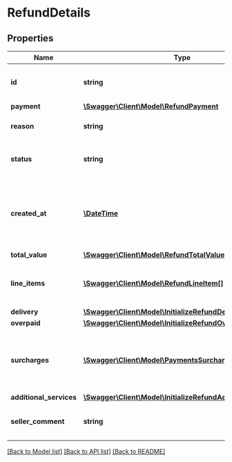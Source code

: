 # RefundDetails

## Properties
Name | Type | Description | Notes
------------ | ------------- | ------------- | -------------
**id** | **string** | The payment refund identifier. | 
**payment** | [**\Swagger\Client\Model\RefundPayment**](RefundPayment.md) |  | 
**reason** | **string** | Reason for a payment refund. | 
**status** | **string** | Current status of payment refund. | 
**created_at** | [**\DateTime**](\DateTime.md) | Date and time when the refund was created provided in ISO 8601 format. | 
**total_value** | [**\Swagger\Client\Model\RefundTotalValue**](RefundTotalValue.md) |  | 
**line_items** | [**\Swagger\Client\Model\RefundLineItem[]**](RefundLineItem.md) | List of order&#x27;s line items which can be refunded. | [optional] 
**delivery** | [**\Swagger\Client\Model\InitializeRefundDelivery**](InitializeRefundDelivery.md) |  | [optional] 
**overpaid** | [**\Swagger\Client\Model\InitializeRefundOverpaid**](InitializeRefundOverpaid.md) |  | [optional] 
**surcharges** | [**\Swagger\Client\Model\PaymentsSurcharge[]**](PaymentsSurcharge.md) | List of surcharges for payment which can be refunded. | [optional] 
**additional_services** | [**\Swagger\Client\Model\InitializeRefundAdditionalServices**](InitializeRefundAdditionalServices.md) |  | [optional] 
**seller_comment** | **string** | Sellers optional justification for refund. | [optional] 

[[Back to Model list]](../../README.md#documentation-for-models) [[Back to API list]](../../README.md#documentation-for-api-endpoints) [[Back to README]](../../README.md)


